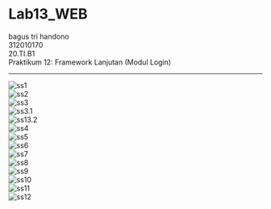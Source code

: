 # Lab13_WEB
bagus tri handono<br>
312010170<br>
20.TI.B1<br>
Praktikum 12: Framework Lanjutan (Modul Login)<br>
_______________________________________________________________________________
![ss1](ss/ss1.jpg)<br>
![ss2](ss/ss2.jpg)<br>
![ss3](ss/ss3.jpg)<br>
![ss3.1](ss/ss3.1.jpg)<br>
![ss13.2](ss/ss3.2.jpg)<br>
![ss4](ss/ss4.jpg)<br>
![ss5](ss/ss5.jpg)<br>
![ss6](ss/ss6.jpg)<br>
![ss7](ss/ss7.jpg)<br>
![ss8](ss/ss8.jpg)<br>
![ss9](ss/ss9.jpg)<br>
![ss10](ss/ss10.jpg)<br>
![ss11](ss/ss11.jpg)<br>
![ss12](ss/ss12.jpg)<br>

